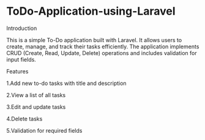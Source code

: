 <h1 >ToDo-Application-using-Laravel</h1>

Introduction

This is a simple To-Do application built with Laravel. It allows users to create, manage, and track their tasks efficiently. The application implements CRUD (Create, Read, Update, Delete) operations and includes validation for input fields.

Features

1.Add new to-do tasks with title and description

2.View a list of all tasks

3.Edit and update tasks

4.Delete tasks

5.Validation for required fields
